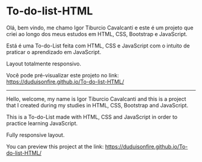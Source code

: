 # To-do-list-HTML
Olá, bem vindo, me chamo Igor Tiburcio Cavalcanti e este é um projeto que criei ao longo dos meus estudos em HTML, CSS, Bootstrap e JavaScript.

Está é uma To-do-List feita com HTML, CSS e JavaScript com o intuito de praticar o aprendizado em JavaScript.

Layout totalmente responsivo.

Você pode pré-visualizar este projeto no link: https://duduisonfire.github.io/To-do-list-HTML/

---
Hello, welcome, my name is Igor Tiburcio Cavalcanti and this is a project that I created during my studies in HTML, CSS, Bootstrap and JavaScript.

This is a To-do-List made with HTML, CSS and JavaScript in order to practice learning JavaScript.

Fully responsive layout.

You can preview this project at the link: https://duduisonfire.github.io/To-do-list-HTML/
